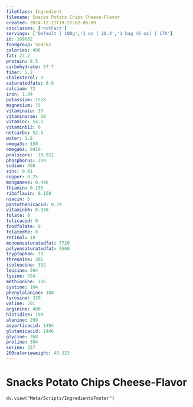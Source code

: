 ```yaml
---
fileClass: Ingredient
filename: Snacks Potato Chips Cheese-Flavor
created: 2024-12-21T19:27:02-06:00
cssclasses: ['nutFact']
servings: ['Default | 100g','1 oz | 28.4','1 bag (6 oz) | 170']
id: 169682
foodgroup: Snacks
calories: 496
fat: 27.2
protein: 8.5
carbohydrate: 57.7
fiber: 5.2
cholesterol: 4
saturatedfats: 8.6
calcium: 72
iron: 1.84
potassium: 1528
magnesium: 75
vitaminaiu: 33
vitaminarae: 10
vitaminc: 54.1
vitaminb12: 0
netcarbs: 52.5
water: 1.8
omega3s: 150
omega6s: 9410
pralscore: -19.921
phosphorus: 299
sodium: 458
zinc: 0.91
copper: 0.25
manganese: 0.446
thiamin: 0.155
riboflavin: 0.158
niacin: 5
pantothenicacid: 0.79
vitaminb6: 0.348
folate: 0
folicacid: 0
foodfolate: 0
folatedfe: 0
retinol: 10
monounsaturatedfat: 7720
polyunsaturatedfat: 9560
tryptophan: 73
threonine: 365
isoleucine: 392
leucine: 594
lysine: 554
methionine: 116
cystine: 104
phenylalanine: 388
tyrosine: 329
valine: 501
arginine: 400
histidine: 194
alanine: 299
asparticacid: 1494
glutamicacid: 1446
glycine: 268
proline: 394
serine: 357
200calorieweight: 40.323
---
```


# Snacks Potato Chips Cheese-Flavor

```dataviewjs
dv.view("Meta/Scripts/IngredientsFooter")
```